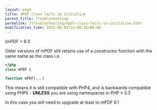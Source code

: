 ```yaml
---
layout: page
title: mPDF class fails to Initialise
parent_title: Troubleshooting
permalink: /troubleshooting/mpdf-class-fails-to-initialise.html
modification_time: 2015-08-05T12:00:36+00:00
---
```


(mPDF < 6.1)

Older versions of mPDF still retains use of a constructor function with the same name as the class i.e.

```php
<?php
class mPDF {

function mPDF(...)

```

This means it is still compatible with PHP4, and is backwards compatible using PHP5 -
**UNLESS** you are using namespaces in PHP &ge; 5.3

In this case you will need to upgrade at least to mPDF 6.1
